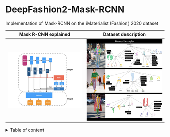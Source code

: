 # DeepFashion2-Mask-RCNN

Implementation of Mask-RCNN on the iMaterialist (Fashion) 2020 dataset 

Mask R-CNN explained     | Dataset description      
:-------------------------:|:-------------------------:
<img src="https://github.com/DorBernsohn/kaggle/blob/master/materialist_fashion_2020/mask_rcnn_explained.jpeg" width="400" /> | <img src="https://github.com/DorBernsohn/kaggle/blob/master/materialist_fashion_2020/dataset_example.jpg" width="400" />

<details>
<summary>Table of content</summary>

+ Imports and TPU setting
+ Load the data
+ Preprocess
+ Modelling
    + Model
</details>
